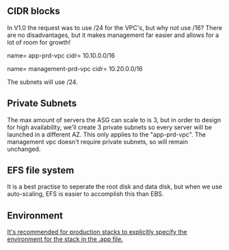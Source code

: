 ## CIDR blocks
In V1.0 the request was to use /24 for the VPC's, but why not use /16? There are no disadvantages, but it makes management far easier and allows for a lot of room for growth!


name= app-prd-vpc
cidr= 10.10.0.0/16

name= management-prd-vpc
cidr= 10.20.0.0/16

The subnets will use /24.

## Private Subnets
The max amount of servers the ASG can scale to is 3, but in order to design for high availability, we'll create 3 private subnets so every server will be launched in a different AZ. This only applies to the "app-prd-vpc". The management vpc doesn't require private subnets, so will remain unchanged.

## EFS file system
It is a best practise to seperate the root disk and data disk, but when we use auto-scaling, EFS is easier to accomplish this than EBS. 

## Environment
[It's recommended for production stacks to explicitly specify the environment for the stack in the .app file.](https://docs.aws.amazon.com/cdk/v2/guide/environments.html)